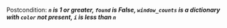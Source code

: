 Postcondition: ***`n` is 1 or greater, `found` is False, `window_counts` is a dictionary with `color` not present, `i` is less than `n`***